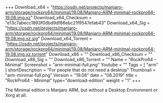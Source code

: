 +++
Download_x64 = "https://osdn.net/projects/manjaro-arm/storage/rockpro64/minimal/19.08/Manjaro-ARM-minimal-rockpro64-19.08.img.xz"
Download_x64_Checksum = "e13c7abecc1893f0dbd9df86ebc21f9547efab43"
Download_x64_Sig = "https://osdn.net/projects/manjaro-arm/storage/rockpro64/minimal/19.08/Manjaro-ARM-minimal-rockpro64-19.08.img.xz.sig"
Download_x64_Torrent = "https://osdn.net/projects/manjaro-arm/storage/rockpro64/minimal/19.08/Manjaro-ARM-minimal-rockpro64-19.08.img.xz.torrent"
Download_x86 = ""
Download_x86_Checksum = ""
Download_x86_Sig = ""
Download_x86_Torrent = ""
Name = "RockPro64 - Minimal"
Screenshot = "arm-minimal-full.png"
Youtube = ""
Tags = [ "arm" ]
shortDescription = "For people that do not need a desktop"
Thumbnail = "arm-minimal-full.png"
Version = "19.08"
date = "08.2019"
title = "RockPro64 - Minimal"
type="download-edition"
weight = "1"
+++

The Minimal edition is Manjaro ARM, but without a Desktop Environment or Xorg at all.

